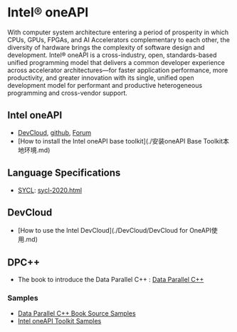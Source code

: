 # **Intel® oneAPI**

With computer system architecture entering a period of prosperity in which CPUs, GPUs, FPGAs, and AI Accelerators complementary to each other, the diversity of hardware brings the complexity of software design and development. Intel® oneAPI is a cross-industry, open, standards-based unified programming model that delivers a common developer experience across accelerator architectures—for faster application performance, more productivity, and greater innovation with its single, unified open development model for performant and productive heterogeneous programming and cross-vendor support.

## Intel oneAPI

- [DevCloud]( https://devcloud.intel.com/oneapi/), [github](https://github.com/oneapi-src), [Forum](https://software.intel.com/en-us/forums/intel-oneapi-forums)
- [How to install the Intel oneAPI base toolkit](./安装oneAPI Base Toolkit本地环境.md)

## Language Specifications

- [SYCL](https://www.khronos.org/sycl/): [sycl-2020.html](https://www.khronos.org/registry/SYCL/specs/sycl-2020/html/sycl-2020.html)

## DevCloud

+ [How to use the Intel DevCloud](./DevCloud/DevCloud for OneAPI使用.md)

## DPC++

+ The book to introduce the Data Parallel C++ : [Data Parallel C++](https://www.apress.com/jp/book/9781484255735)

### Samples

- [Data Parallel C++ Book Source Samples](https://github.com/Apress/data-parallel-CPP)
- [Intel oneAPI Toolkit Samples](https://github.com/oneapi-src/oneAPI-samples)

